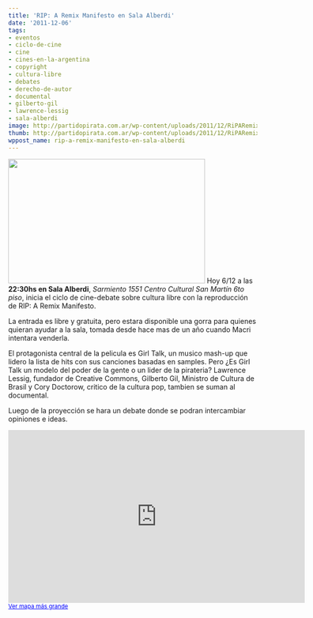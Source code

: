 ```yaml
---
title: 'RIP: A Remix Manifesto en Sala Alberdi'
date: '2011-12-06'
tags:
- eventos
- ciclo-de-cine
- cine
- cines-en-la-argentina
- copyright
- cultura-libre
- debates
- derecho-de-autor
- documental
- gilberto-gil
- lawrence-lessig
- sala-alberdi
image: http://partidopirata.com.ar/wp-content/uploads/2011/12/RiPARemixManifestoGraphic.gif
thumb: http://partidopirata.com.ar/wp-content/uploads/2011/12/RiPARemixManifestoGraphic-150x150.gif
wppost_name: rip-a-remix-manifesto-en-sala-alberdi
---
```


<a href="http://partidopirata.com.ar/wp-content/uploads/2011/12/RiPARemixManifestoGraphic.gif"><img src="http://partidopirata.com.ar/wp-content/uploads/2011/12/RiPARemixManifestoGraphic.gif" alt="" title="RiPARemixManifestoGraphic" width="398" height="252" class="alignleft size-full wp-image-2515" /></a>
Hoy 6/12 a las <strong>22:30hs en Sala Alberdi</strong>, <em>Sarmiento 1551 Centro Cultural San Martín 6to piso</em>, inicia el ciclo de cine-debate sobre cultura libre con la reproducción de RIP: A Remix Manifesto.

La entrada es libre y gratuita, pero estara disponible una gorra para quienes quieran ayudar a la sala, tomada desde hace mas de un año cuando Macri intentara venderla.

El protagonista central de la pelicula es Girl Talk, un musico mash-up que lidero la lista de hits con sus canciones basadas en samples. Pero ¿Es Girl Talk un modelo del poder de la gente o un lider de la pirateria? Lawrence Lessig, fundador de Creative Commons, Gilberto Gil, Ministro de Cultura de Brasil y Cory Doctorow, critico de la cultura pop, tambien se suman al documental.

Luego de la proyección se hara un debate donde se podran intercambiar opiniones e ideas.

<iframe width="600" height="350" frameborder="0" scrolling="no" marginheight="0" marginwidth="0" src="https://maps.google.com/maps?f=q&amp;source=s_q&amp;hl=es&amp;geocode=&amp;q=sarmiento+1551&amp;aq=&amp;sll=-34.608418,-58.373161&amp;sspn=0.302354,0.676346&amp;vpsrc=6&amp;ie=UTF8&amp;hq=&amp;hnear=Sarmiento+1551,+San+Nicol%C3%A1s,+Ciudad+Aut%C3%B3noma+de+Buenos+Aires,+Argentina&amp;ll=-34.605384,-58.388646&amp;spn=0.004724,0.010568&amp;t=h&amp;z=14&amp;output=embed"></iframe><br /><small><a href="https://maps.google.com/maps?f=q&amp;source=embed&amp;hl=es&amp;geocode=&amp;q=sarmiento+1551&amp;aq=&amp;sll=-34.608418,-58.373161&amp;sspn=0.302354,0.676346&amp;vpsrc=6&amp;ie=UTF8&amp;hq=&amp;hnear=Sarmiento+1551,+San+Nicol%C3%A1s,+Ciudad+Aut%C3%B3noma+de+Buenos+Aires,+Argentina&amp;ll=-34.605384,-58.388646&amp;spn=0.004724,0.010568&amp;t=h&amp;z=14" style="color:#0000FF;text-align:left">Ver mapa más grande</a></small>
